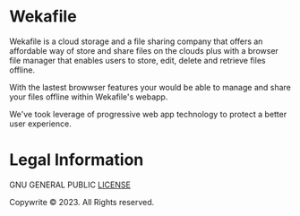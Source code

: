 # Wekafile
Wekafile is a cloud storage and a file sharing company that offers an affordable way of store and share files on the clouds plus with a browser file manager that enables users to store, edit, delete and retrieve files offline.


With the lastest browwser features your would be able to manage and share your files offline within Wekafile's webapp.


We've took leverage of progressive web app technology to protect a better user experience. 


# Legal Information
GNU GENERAL PUBLIC [LICENSE](./LICENSE)

Copywrite &copy; 2023. All Rights reserved.
